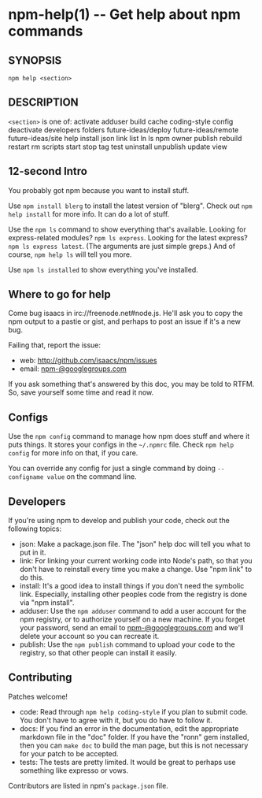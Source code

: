 npm-help(1) -- Get help about npm commands
==========================================

## SYNOPSIS

    npm help <section>

## DESCRIPTION

`<section>` is one of:
activate
adduser
build
cache
coding-style
config
deactivate
developers
folders
future-ideas/deploy
future-ideas/remote
future-ideas/site
help
install
json
link
list
ln
ls
npm
owner
publish
rebuild
restart
rm
scripts
start
stop
tag
test
uninstall
unpublish
update
view

## 12-second Intro

You probably got npm because you want to install stuff.

Use `npm install blerg` to install the latest version of "blerg".  Check out
`npm help install` for more info.  It can do a lot of stuff.

Use the `npm ls` command to show everything that's available.  Looking for
express-related modules?  `npm ls express`.  Looking for the latest express?
`npm ls express latest`.  (The arguments are just simple greps.)  And of course,
`npm help ls` will tell you more.

Use `npm ls installed` to show everything you've installed.

## Where to go for help

Come bug isaacs in irc://freenode.net#node.js.  He'll ask you to copy the npm
output to a pastie or gist, and perhaps to post an issue if it's a new bug.

Failing that, report the issue:

* web:
  <http://github.com/isaacs/npm/issues>
* email:
  <npm-@googlegroups.com>

If you ask something that's answered by this doc, you may be told to RTFM.
So, save yourself some time and read it now.

## Configs

Use the `npm config` command to manage how npm does stuff and where it puts things.
It stores your configs in the `~/.npmrc` file.  Check `npm help config` for more
info on that, if you care.

You can override any config for just a single command by doing `--configname value`
on the command line.

## Developers

If you're using npm to develop and publish your code, check out the following topics:

* json:
  Make a package.json file.  The "json" help doc will tell you what to put in it.
* link:
  For linking your current working code into Node's path, so that you don't have to
  reinstall every time you make a change.  Use "npm link" to do this.
* install:
  It's a good idea to install things if you don't need the symbolic link.  Especially,
  installing other peoples code from the registry is done via "npm install".
* adduser:
  Use the `npm adduser` command to add a user account for the npm registry, or to
  authorize yourself on a new machine.  If you forget your password, send an email
  to <npm-@googlegroups.com> and we'll delete your account so you can recreate it.
* publish:
  Use the `npm publish` command to upload your code to the registry, so that other
  people can install it easily.

## Contributing

Patches welcome!

* code:
  Read through `npm help coding-style` if you plan to submit code.  You don't have to
  agree with it, but you do have to follow it.
* docs:
  If you find an error in the documentation, edit the appropriate markdown file in the
  "doc" folder.  If you have the "ronn" gem installed, then you can `make doc` to build
  the man page, but this is not necessary for your patch to be accepted.
* tests:
  The tests are pretty limited.  It would be great to perhaps use
  something like expresso or vows.

Contributors are listed in npm's `package.json` file.
